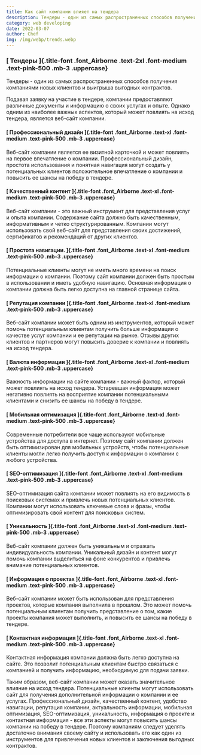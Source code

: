 ```yaml
---
title: Как сайт компании влияет на тендера
description: Тендеры - один из самых распространенных способов получения компаниями новых клиентов и выигрыша выгодных контрактов. 
category: web developing
date: 2022-03-07
author: Chef
img: /img/webp/trends.webp
---
```


<!-- more -->

### [ Тендеры ]{.title-font .font_Airborne .text-2xl .font-medium .text-pink-500 .mb-3 .uppercase}


Тендеры - один из самых распространенных способов получения компаниями новых клиентов и выигрыша выгодных контрактов. 

Подавая заявку на участие в тендере, компании предоставляют различные документы и информацию о своих услугах и опыте. Однако одним из наиболее важных аспектов, который может повлиять на исход тендера, является веб-сайт компании.

#### [ Профессиональный дизайн ]{.title-font .font_Airborne .text-xl .font-medium .text-pink-500 .mb-3 .uppercase} 
Веб-сайт компании является ее визитной карточкой и может повлиять на первое впечатление о компании. Профессиональный дизайн, простота использования и понятная навигация могут создать у потенциальных клиентов положительное впечатление о компании и повысить ее шансы на победу в тендере.

#### [ Качественный контент ]{.title-font .font_Airborne .text-xl .font-medium .text-pink-500 .mb-3 .uppercase} 
Веб-сайт компании - это важный инструмент для представления услуг и опыта компании. Содержание сайта должно быть качественным, информативным и четко структурированным. Компании могут использовать свой веб-сайт для представления своих достижений, сертификатов и рекомендаций от других клиентов.

#### [ Простота навигации. ]{.title-font .font_Airborne .text-xl .font-medium .text-pink-500 .mb-3 .uppercase} 
Потенциальные клиенты могут не иметь много времени на поиск информации о компании. Поэтому сайт компании должен быть простым в использовании и иметь удобную навигацию. Основная информация о компании должна быть легко доступна на главной странице сайта.

#### [ Репутация компании ]{.title-font .font_Airborne .text-xl .font-medium .text-pink-500 .mb-3 .uppercase} 
Веб-сайт компании может быть одним из инструментов, который может помочь потенциальным клиентам получить больше информации о качестве услуг компании и ее репутации на рынке. Отзывы других клиентов и партнеров могут повысить доверие к компании и повлиять на исход тендера.

#### [ Валюта информации ]{.title-font .font_Airborne .text-xl .font-medium .text-pink-500 .mb-3 .uppercase} 
Важность информации на сайте компании - важный фактор, который может повлиять на исход тендера. Устаревшая информация может негативно повлиять на восприятие компании потенциальными клиентами и снизить ее шансы на победу в тендере.

#### [ Мобильная оптимизация ]{.title-font .font_Airborne .text-xl .font-medium .text-pink-500 .mb-3 .uppercase} 
Современные потребители все чаще используют мобильные устройства для доступа в интернет. Поэтому сайт компании должен быть оптимизирован для мобильных устройств, чтобы потенциальные клиенты могли легко получить доступ к информации о компании с любого устройства.


#### [ SEO-оптимизация ]{.title-font .font_Airborne .text-xl .font-medium .text-pink-500 .mb-3 .uppercase}  
SEO-оптимизация сайта компании может повлиять на его видимость в поисковых системах и привлечь новых потенциальных клиентов. Компании могут использовать ключевые слова и фразы, чтобы оптимизировать свой контент для поисковых систем.


#### [ Уникальность ]{.title-font .font_Airborne .text-xl .font-medium .text-pink-500 .mb-3 .uppercase} 
Веб-сайт компании должен быть уникальным и отражать индивидуальность компании. Уникальный дизайн и контент могут помочь компании выделиться на фоне конкурентов и привлечь внимание потенциальных клиентов.

#### [ Информация о проектах ]{.title-font .font_Airborne .text-xl .font-medium .text-pink-500 .mb-3 .uppercase} 
Веб-сайт компании может быть использован для представления проектов, которые компания выполнила в прошлом. Это может помочь потенциальным клиентам получить представление о том, какие проекты компания может выполнить, и повысить ее шансы на победу в тендере.


#### [ Контактная информация ]{.title-font .font_Airborne .text-xl .font-medium .text-pink-500 .mb-3 .uppercase} 
Контактная информация компании должна быть легко доступна на сайте. Это позволит потенциальным клиентам быстро связаться с компанией и получить информацию, необходимую для подачи заявки.

Таким образом, веб-сайт компании может оказать значительное влияние на исход тендера. Потенциальные клиенты могут использовать сайт для получения дополнительной информации о компании и ее услугах. Профессиональный дизайн, качественный контент, удобство навигации, репутация компании, актуальность информации, мобильная оптимизация, SEO-оптимизация, уникальность, информация о проекте и контактная информация - все эти аспекты могут повысить шансы компании на победу в тендере. Поэтому компаниям следует уделять достаточно внимания своему сайту и использовать его как один из инструментов для привлечения новых клиентов и заключения выгодных контрактов.
